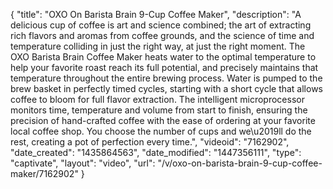 {
    "title": "OXO On Barista Brain 9-Cup Coffee Maker",
    "description": "A delicious cup of coffee is art and science combined; the art of extracting rich flavors and aromas from coffee grounds, and the science of time and temperature colliding in just the right way, at just the right moment. The OXO Barista Brain Coffee Maker heats water to the optimal temperature to help your favorite roast reach its full potential, and precisely maintains that temperature throughout the entire brewing process. Water is pumped to the brew basket in perfectly timed cycles, starting with a short cycle that allows coffee to bloom for full flavor extraction. The intelligent microprocessor monitors time, temperature and volume from start to finish, ensuring the precision of hand-crafted coffee with the ease of ordering at your favorite local coffee shop. You choose the number of cups and we\u2019ll do the rest, creating a pot of perfection every time.",
    "videoid": "7162902",
    "date_created": "1435864563",
    "date_modified": "1447356111",
    "type": "captivate",
    "layout": "video",
    "url": "\/v\/oxo-on-barista-brain-9-cup-coffee-maker\/7162902"
}